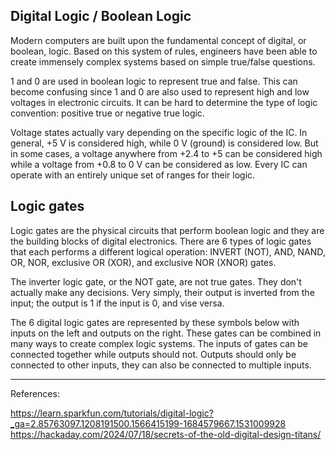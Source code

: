 ## Digital Logic / Boolean Logic
Modern computers are built upon the fundamental concept of digital, or boolean, logic. Based on this system of rules, engineers have been able to create immensely complex systems based on simple true/false questions.

1 and 0 are used in boolean logic to represent true and false. This can become confusing since 1 and 0 are also used to represent high and low voltages in electronic circuits. It can be hard to determine the type of logic convention: positive true or negative true logic.

Voltage states actually vary depending on the specific logic of the IC. In general, +5 V is considered high, while 0 V (ground) is considered low. But in some cases, a voltage anywhere from +2.4 to +5 can be considered high while a voltage from +0.8 to 0 V can be considered as low. Every IC can operate with an entirely unique set of ranges for their logic.

## Logic gates
Logic gates are the physical circuits that perform boolean logic and they are the building blocks of digital electronics. There are 6 types of logic gates that each performs a different logical operation: INVERT (NOT), AND, NAND, OR, NOR, exclusive OR (XOR), and exclusive NOR (XNOR) gates. 

The inverter logic gate, or the NOT gate, are not true gates. They don't actually make any decisions. Very simply, their output is inverted from the input; the output is 1 if the input is 0, and vise versa.

The 6 digital logic gates are represented by these symbols below with inputs on the left and outputs on the right. These gates can be combined in many ways to create complex logic systems. The inputs of gates can be connected together while outputs should not. Outputs should only be connected to other inputs, they can also be connected to multiple inputs.

---
References:

https://learn.sparkfun.com/tutorials/digital-logic?_ga=2.85763097.1208191500.1566415199-1684579667.1531009928   
https://hackaday.com/2024/07/18/secrets-of-the-old-digital-design-titans/